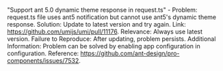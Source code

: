 "Support ant 5.0 dynamic theme response in request.ts" - Problem: request.ts file uses ant5 notification but cannot use ant5's dynamic theme response. Solution: Update to latest version and try again. Link: <https://github.com/umijs/umi/pull/11176>. Relevance: Always use latest version. Failure to Reproduce: After updating, problem persists. Additional Information: Problem can be solved by enabling app configuration in configuration. Reference: <https://github.com/ant-design/pro-components/issues/7532>.
